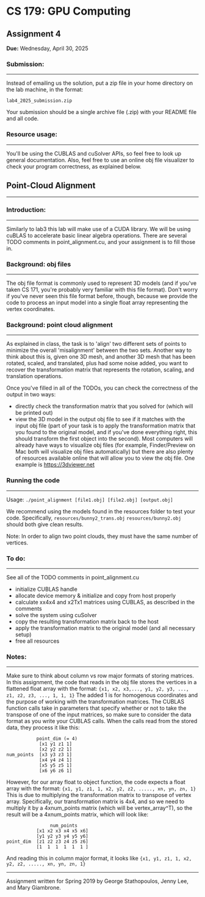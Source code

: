 # CS 179: GPU Computing
## Assignment 4

**Due:** Wednesday, April 30, 2025

### Submission:
---

Instead of emailing us the solution, put a zip file in your home directory
on the lab machine, in the format:

`lab4_2025_submission.zip`

Your submission should be a single archive file (.zip)
with your README file and all code.

### Resource usage:
---

You'll be using the CUBLAS and cuSolver APIs, so feel free to look up general documentation.
Also, feel free to use an online obj file visualizer to check your program correctness, as
explained below.

## Point-Cloud Alignment
---

### Introduction:
---

Similarly to lab3 this lab will make use of a CUDA library. We will be using cuBLAS to accelerate
basic linear algebra operations. There are several TODO comments in point_alignment.cu, and your
assignment is to fill those in.

### Background: obj files
---
The obj file format is commonly used to represent 3D models (and if you've taken CS 171, you're
probably very familiar with this file format).  Don't worry if you've never seen this file format
before, though, because we provide the code to process an input model into a single float array
representing the vertex coordinates.

### Background: point cloud alignment
---
As explained in class, the task is to 'align' two different sets of points to minimize the
overall 'misalignment' between the two sets.  Another way to think about this is, given one
3D mesh, and another 3D mesh that has been rotated, scaled, and translated, plus had some
noise added, you want to recover the transformation matrix that represents the rotation, scaling,
and translation operations.

Once you've filled in all of the TODOs, you can check the correctness of the output in two ways:
- directly check the transformation matrix that you solved for (which will be printed out)
- view the 3D model in the output obj file to see if it matches with the input obj file (part of
  your task is to apply the transformation matrix that you found to the original model, and if
  you've done everything right, this should transform the first object into the second).  Most
  computers will already have ways to visualize obj files (for example, Finder/Preview on Mac
  both will visualize obj files automatically) but there are also plenty of resources available
  online that will allow you to view the obj file.  One example is https://3dviewer.net

### Running the code
---
Usage: `./point_alignment [file1.obj] [file2.obj] [output.obj]`

We recommend using the models found in the resources folder to test your code.
Specifically, `resources/bunny2_trans.obj` `resources/bunny2.obj` should both give clean results.

Note: In order to align two point clouds, they must have the same number of vertices.

### To do:
---

See all of the TODO comments in point_alignment.cu
- initialize CUBLAS handle
- allocate device memory & initialize and copy from host properly
- calculate xx4x4 and x2Tx1 matrices using CUBLAS, as described in the comments
- solve the system using cuSolver
- copy the resulting transformation matrix back to the host
- apply the transformation matrix to the original model (and all necessary setup)
- free all resources

### Notes:
---

Make sure to think about column vs row major formats of storing matrices.  In this assignment,
the code that reads in the obj file stores the vertices in a  flattened float array with the format:
`{x1, x2, x3,..., y1, y2, y3, ..., z1, z2, z3, ..., 1, 1, 1}`
The added 1 is for homogenous coordinates and the purpose of working with the transformation matrices.
The CUBLAS function calls take in parameters that specify whether or not to take the transpose of
one of the input matrices, so make sure to consider the data format as you write your CUBLAS calls.
When the calls read from the stored data, they process it like this:
```
           point_dim (= 4)
            [x1 y1 z1 1]
            [x2 y2 z2 1]
num_points  [x3 y3 z3 1]
            [x4 y4 z4 1]
            [x5 y5 z5 1]
            [x6 y6 z6 1]
```

However, for our array float to object function, the code expects a float array with the format:
`{x1, y1, z1, 1, x2, y2, z2, ....., xn, yn, zn, 1}`
This is due to multiplying the transformation matrix to transpose of vertex array.
Specifically, our transformation matrix is 4x4, and so we need to multiply
it by a 4xnum_points matrix (which will be vertex_array^T), so the result
will be a 4xnum_points matrix, which will look like:
```
                num_points
           [x1 x2 x3 x4 x5 x6]
           [y1 y2 y3 y4 y5 y6]
point_dim  [z1 z2 z3 z4 z5 z6]
           [1  1  1  1  1  1 ]
```

And reading this in column major format, it looks like
`{x1, y1, z1, 1, x2, y2, z2, ....., xn, yn, zn, 1}`

---

Assignment written for Spring 2019 by George Stathopoulos, Jenny Lee, and Mary Giambrone. 
